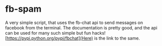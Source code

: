 # fb-spam
A very simple script, that uses the fb-chat api to send messages on facebook from the terminal. The documentation is pretty good, and the api can be used for many such simple but fun hacks! [https://pypi.python.org/pypi/fbchat](Here) is the link to the same.

